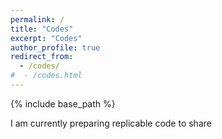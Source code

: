 ```yaml
---
permalink: /
title: "Codes"
excerpt: "Codes"
author_profile: true
redirect_from: 
  - /codes/
#  - /codes.html
---
```

{% include base_path %}

I am currently preparing replicable code to share
